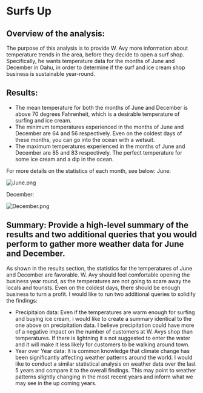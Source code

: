 # Surfs Up

## Overview of the analysis: 
The purpose of this analysis is to provide W. Avy more information about temperature trends in the area, before they decide to open a surf shop. Specifically, he wants temperature data for the months of June and December in Oahu, in order to determine if the surf and ice cream shop business is sustainable year-round.

## Results: 
- The mean temperature for both the months of June and December is above 70 degrees Fahrenheit, which is a desirable temperature of surfing and ice cream. 
- The minimum temperatures experienced in the months of June and December are 64 and 56 respectively. Even on the coldest days of these months, you can go into the ocean with a wetsuit. 
- The maximum temperatures experienced in the months of June and December are 85 and 83 respectively. The perfect temperature for some ice cream and a dip in the ocean. 

For more details on the statistics of each month, see below: 
June:

![June.png](https://github.com/andreabassetti/surfs_up/blob/main/jpg/June.png)

December:

![December.png](https://github.com/andreabassetti/surfs_up/blob/main/jpg/December.png)

## Summary: Provide a high-level summary of the results and two additional queries that you would perform to gather more weather data for June and December.
As shown in the results section, the statistics for the temperatures of June and December are favorable. W. Avy should feel comfortable opening the business year round, as the temperatures are not going to scare away the locals and tourists. Even on the coldest days, there should be enough business to turn a profit. I would like to run two additional queries to solidify the findings: 
- Precipitaion data: Even if the temperatures are warm enough for surfing and buying ice cream, i would like to create a summary identical to the one above on precipitation data. I believe precipitation could have more of a negative impact on the number of customers at W. Avys shop than temperatures. If there is lightning it s not suggested to enter the water and it will make it less likely for customers to be walking around town. 
- Year over Year data: It is common knowledge that climate change has been significantly affecting weather patterns around the world. I would like to conduct a similar statistical analysis on weather data over the last 5 years and compare it to the overall findings. This may point to weather patterns slightly changing in the most recent years and inform what we may see in the up coming years. 
